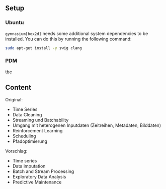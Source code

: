 ## Setup
### Ubuntu
`gymnasium[box2d]` needs some additional system dependencies to be installed. You can do this by running the following command:
```bash
sudo apt-get install -y swig clang
```

### PDM 
tbc

## Content

Original:

- Time Series
- Data Cleaning
- Streaming und Batchability
- Umgang mit heterogenen Inputdaten (Zeitreihen, Metadaten, Bilddaten)
- Reinforcement Learning
- Scheduling
- Pfadoptimierung


Vorschlag:

- Time series
- Data imputation
- Batch and Stream Processing
- Exploratory Data Analysis
- Predictive Maintenance